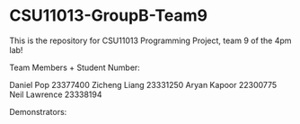 # CSU11013-GroupB-Team9
This is the repository for CSU11013 Programming Project, team 9 of the 4pm lab!

Team Members + Student Number:

Daniel  Pop   23377400
Zicheng Liang 23331250
Aryan Kapoor  22300775
Neil Lawrence 23338194

Demonstrators:

